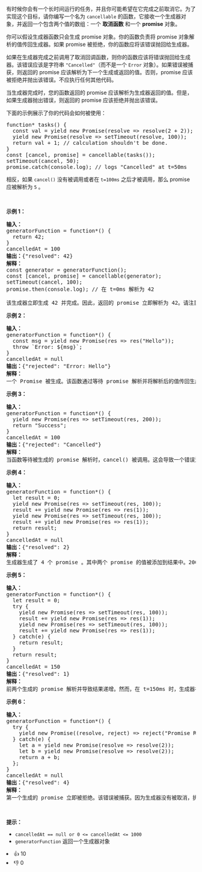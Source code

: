 <p>有时候你会有一个长时间运行的任务，并且你可能希望在它完成之前取消它。为了实现这个目标，请你编写一个名为 <code>cancellable</code> 的函数，它接收一个生成器对象，并返回一个包含两个值的数组：一个 <strong>取消函数</strong> 和一个 <strong>promise</strong> 对象。</p>

<p>你可以假设生成器函数只会生成 promise 对象。你的函数负责将 promise 对象解析的值传回生成器。如果 promise 被拒绝，你的函数应将该错误抛回给生成器。</p>

<p>如果在生成器完成之前调用了取消回调函数，则你的函数应该将错误抛回给生成器。该错误应该是字符串 <code>"Cancelled"</code>（而不是一个 <code>Error</code> 对象）。如果错误被捕获，则返回的 promise 应该解析为下一个生成或返回的值。否则，promise 应该被拒绝并抛出该错误。不应执行任何其他代码。</p>

<p>当生成器完成时，您的函数返回的 promise 应该解析为生成器返回的值。但是，如果生成器抛出错误，则返回的 promise 应该拒绝并抛出该错误。</p>

<p>下面的示例展示了你的代码会如何被使用：</p>

<pre>
function* tasks() {
  const val = yield new Promise(resolve =&gt; resolve(2 + 2));
  yield new Promise(resolve =&gt; setTimeout(resolve, 100));
  return val + 1; // calculation shouldn't be done.
}
const [cancel, promise] = cancellable(tasks());
setTimeout(cancel, 50);
promise.catch(console.log); // logs "Cancelled" at t=50ms
</pre>

<p>相反，如果 <code>cancel()</code> 没有被调用或者在 <code>t=100ms</code> 之后才被调用，那么 promise 应被解析为 <code>5</code> 。</p>

<p>&nbsp;</p>

<p><strong>示例 1：</strong></p>

<pre>
<strong>输入：</strong>
generatorFunction = function*() { 
&nbsp; return 42; 
}
cancelledAt = 100
<strong>输出：</strong>{"resolved": 42}
<strong>解释：</strong>
const generator = generatorFunction();
const [cancel, promise] = cancellable(generator);
setTimeout(cancel, 100);
promise.then(console.log); // 在 t=0ms 解析为 42

该生成器立即生成 42 并完成。因此，返回的 promise 立即解析为 42。请注意，取消已经完成的生成器没有任何作用。
</pre>

<p><strong>示例 2：</strong></p>

<pre>
<strong>输入：</strong>
generatorFunction = function*() { 
&nbsp; const msg = yield new Promise(res =&gt; res("Hello")); 
&nbsp; throw `Error: ${msg}`; 
}
cancelledAt = null
<strong>输出：</strong>{"rejected": "Error: Hello"}
<strong>解释：</strong>
一个 Promise 被生成。该函数通过等待 promise 解析并将解析后的值传回生成器来处理它。然后抛出一个错误，这会导致 promise 被同样抛出的错误拒绝。
</pre>

<p><strong>示例 3：</strong></p>

<pre>
<strong>输入：</strong>
generatorFunction = function*() { 
&nbsp; yield new Promise(res =&gt; setTimeout(res, 200)); 
&nbsp; return "Success"; 
}
cancelledAt = 100
<strong>输出：</strong>{"rejected": "Cancelled"}
<strong>解释：</strong>
当函数等待被生成的 promise 解析时，cancel() 被调用。这会导致一个错误消息被发送回生成器。由于这个错误没有被捕获，返回的 promise 会因为这个错误而被拒绝。
</pre>

<p><strong>示例 4：</strong></p>

<pre>
<strong>输入：</strong>
generatorFunction = function*() { 
&nbsp; let result = 0; 
&nbsp; yield new Promise(res =&gt; setTimeout(res, 100));
&nbsp; result += yield new Promise(res =&gt; res(1)); 
&nbsp; yield new Promise(res =&gt; setTimeout(res, 100)); 
&nbsp; result += yield new Promise(res =&gt; res(1)); 
&nbsp; return result;
}
cancelledAt = null
<strong>输出：</strong>{"resolved": 2}
<strong>解释：</strong>
生成器生成了 4 个 promise 。其中两个 promise 的值被添加到结果中。200ms 后，生成器以值 2 完成，该值被返回的 promise 解析。
</pre>

<p><strong>示例 5：</strong></p>

<pre>
<strong>输入：</strong>
generatorFunction = function*() { 
&nbsp; let result = 0; 
&nbsp; try { 
&nbsp;   yield new Promise(res =&gt; setTimeout(res, 100)); 
&nbsp;   result += yield new Promise(res =&gt; res(1)); 
&nbsp;   yield new Promise(res =&gt; setTimeout(res, 100)); 
&nbsp;   result += yield new Promise(res =&gt; res(1)); 
&nbsp; } catch(e) { 
&nbsp;   return result; 
&nbsp; } 
&nbsp; return result; 
}
cancelledAt = 150
<strong>输出：</strong>{"resolved": 1}
<strong>解释：</strong>
前两个生成的 promise 解析并导致结果递增。然而，在 t=150ms 时，生成器被取消了。发送给生成器的错误被捕获，结果被返回并最终由返回的 promise 解析。
</pre>

<p><strong>示例 6：</strong></p>

<pre>
<strong>输入：</strong>
generatorFunction = function*() { 
&nbsp; try { 
&nbsp;   yield new Promise((resolve, reject) =&gt; reject("Promise Rejected")); 
&nbsp; } catch(e) { 
&nbsp;   let a = yield new Promise(resolve =&gt; resolve(2));
    let b = yield new Promise(resolve =&gt; resolve(2)); 
&nbsp;   return a + b; 
&nbsp; }; 
}
cancelledAt = null
<strong>输出：</strong>{"resolved": 4}
<strong>解释：</strong>
第一个生成的 promise 立即被拒绝。该错误被捕获。因为生成器没有被取消，执行继续像往常一样。最终解析为 2 + 2 = 4。</pre>

<p>&nbsp;</p>

<p><strong>提示：</strong></p>

<ul> 
 <li><code>cancelledAt == null or 0 &lt;= cancelledAt &lt;= 1000</code></li> 
 <li><code>generatorFunction</code> 返回一个生成器对象</li> 
</ul>

<div><li>👍 10</li><li>👎 0</li></div>